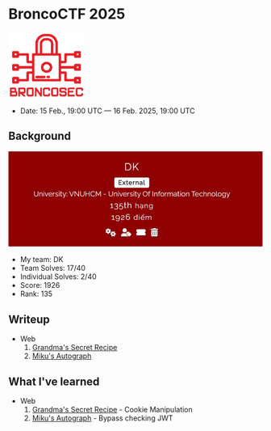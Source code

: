 # BroncoCTF 2025

![](https://raw.githubusercontent.com/vodanh1903/CTF-Writeups/refs/heads/main/BroncoCTF-2025/images/banner.png)
- Date: 15 Feb., 19:00 UTC — 16 Feb. 2025, 19:00 UTC

## Background

![](https://raw.githubusercontent.com/vodanh1903/CTF-Writeups/refs/heads/main/BroncoCTF-2025/images/score.png)

- My team: DK
- Team Solves: 17/40
- Individual Solves: 2/40
- Score: 1926
- Rank: 135

## Writeup

- Web
    1. [Grandma's Secret Recipe](https://vodanh1903.github.io/archives/BroncoCTF-2025/Web/Grandma's-Secret-Recipe/)
    2. [Miku's Autograph](https://vodanh1903.github.io/archives/BroncoCTF-2025/Web/Miku's-Autograph/)

## What I've learned

- Web
    1. [Grandma's Secret Recipe](https://vodanh1903.github.io/archives/BroncoCTF-2025/Web/Grandma's-Secret-Recipe/) - Cookie Manipulation
    2. [Miku's Autograph](https://vodanh1903.github.io/archives/BroncoCTF-2025/Web/Miku's-Autograph/) - Bypass checking JWT